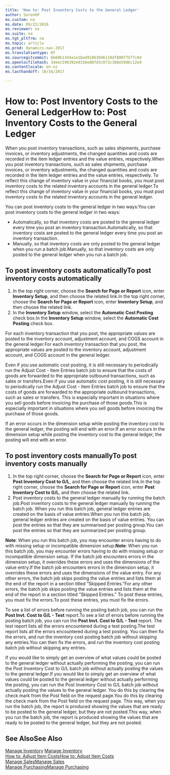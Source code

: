 ```yaml
---
title: 'How to: Post Inventory Costs to the General Ledger'
author: SorenGP
ms.custom: na
ms.date: 09/22/2016
ms.reviewer: na
ms.suite: na
ms.tgt_pltfrm: na
ms.topic: article
ms.prod: dynamics-nav-2017
ms.translationtype: HT
ms.sourcegitcommit: 6b60b1344a1e18ad91863046110df880f75f7c04
ms.openlocfilehash: 34eec596392e9316e807d3c073c3b8e59dbc12e9
ms.contentlocale: en-nz
ms.lasthandoff: 10/16/2017

---
```


# <a name="how-to-post-inventory-costs-to-the-general-ledger"></a><span data-ttu-id="223e3-102">How to: Post Inventory Costs to the General Ledger</span><span class="sxs-lookup"><span data-stu-id="223e3-102">How to: Post Inventory Costs to the General Ledger</span></span>   
<span data-ttu-id="223e3-103">When you post inventory transactions, such as sales shipments, purchase invoices, or inventory adjustments, the changed quantities and costs are recorded in the item ledger entries and the value entries, respectively.</span><span class="sxs-lookup"><span data-stu-id="223e3-103">When you post inventory transactions, such as sales shipments, purchase invoices, or inventory adjustments, the changed quantities and costs are recorded in the item ledger entries and the value entries, respectively.</span></span> <span data-ttu-id="223e3-104">To reflect this change of inventory value in your financial books, you must post inventory costs to the related inventory accounts in the general ledger.</span><span class="sxs-lookup"><span data-stu-id="223e3-104">To reflect this change of inventory value in your financial books, you must post inventory costs to the related inventory accounts in the general ledger.</span></span>

<span data-ttu-id="223e3-105">You can post inventory costs to the general ledger in two ways:</span><span class="sxs-lookup"><span data-stu-id="223e3-105">You can post inventory costs to the general ledger in two ways:</span></span>

- <span data-ttu-id="223e3-106">Automatically, so that inventory costs are posted to the general ledger every time you post an inventory transaction.</span><span class="sxs-lookup"><span data-stu-id="223e3-106">Automatically, so that inventory costs are posted to the general ledger every time you post an inventory transaction.</span></span>
- <span data-ttu-id="223e3-107">Manually, so that inventory costs are only posted to the general ledger when you run a batch job.</span><span class="sxs-lookup"><span data-stu-id="223e3-107">Manually, so that inventory costs are only posted to the general ledger when you run a batch job.</span></span>


## <a name="to-post-inventory-costs-automatically"></a><span data-ttu-id="223e3-108">To post inventory costs automatically</span><span class="sxs-lookup"><span data-stu-id="223e3-108">To post inventory costs automatically</span></span>
1. <span data-ttu-id="223e3-109">In the top right corner, choose the **Search for Page or Report** icon, enter **Inventory Setup**, and then choose the related link.</span><span class="sxs-lookup"><span data-stu-id="223e3-109">In the top right corner, choose the **Search for Page or Report** icon, enter **Inventory Setup**, and then choose the related link.</span></span>
2. <span data-ttu-id="223e3-110">In the **Inventory Setup** window, select the **Automatic Cost Posting** check box.</span><span class="sxs-lookup"><span data-stu-id="223e3-110">In the **Inventory Setup** window, select the **Automatic Cost Posting** check box.</span></span>

<span data-ttu-id="223e3-111">For each inventory transaction that you post, the appropriate values are posted to the inventory account, adjustment account, and COGS account in the general ledger.</span><span class="sxs-lookup"><span data-stu-id="223e3-111">For each inventory transaction that you post, the appropriate values are posted to the inventory account, adjustment account, and COGS account in the general ledger.</span></span>

<span data-ttu-id="223e3-112">Even if you use automatic cost posting, it is still necessary to periodically run the Adjust Cost - Item Entries batch job to ensure that the costs of goods are forwarded to the appropriate outbound transactions, such as sales or transfers.</span><span class="sxs-lookup"><span data-stu-id="223e3-112">Even if you use automatic cost posting, it is still necessary to periodically run the Adjust Cost - Item Entries batch job to ensure that the costs of goods are forwarded to the appropriate outbound transactions, such as sales or transfers.</span></span> <span data-ttu-id="223e3-113">This is especially important in situations where you sell goods before invoicing the purchase of those goods.</span><span class="sxs-lookup"><span data-stu-id="223e3-113">This is especially important in situations where you sell goods before invoicing the purchase of those goods.</span></span>

<span data-ttu-id="223e3-114">If an error occurs in the dimension setup while posting the inventory cost to the general ledger, the posting will end with an error.</span><span class="sxs-lookup"><span data-stu-id="223e3-114">If an error occurs in the dimension setup while posting the inventory cost to the general ledger, the posting will end with an error.</span></span>

## <a name="to-post-inventory-costs-manually"></a><span data-ttu-id="223e3-115">To post inventory costs manually</span><span class="sxs-lookup"><span data-stu-id="223e3-115">To post inventory costs manually</span></span>
1. <span data-ttu-id="223e3-116">In the top right corner, choose the **Search for Page or Report** icon, enter **Post Inventory Cost to G/L**, and then choose the related link.</span><span class="sxs-lookup"><span data-stu-id="223e3-116">In the top right corner, choose the **Search for Page or Report** icon, enter **Post Inventory Cost to G/L**, and then choose the related link.</span></span>
2. <span data-ttu-id="223e3-117">Post inventory costs to the general ledger manually by running the batch job.</span><span class="sxs-lookup"><span data-stu-id="223e3-117">Post inventory costs to the general ledger manually by running the batch job.</span></span> <span data-ttu-id="223e3-118">When you run this batch job, general ledger entries are created on the basis of value entries.</span><span class="sxs-lookup"><span data-stu-id="223e3-118">When you run this batch job, general ledger entries are created on the basis of value entries.</span></span> <span data-ttu-id="223e3-119">You can post the entries so that they are summarised per posting group.</span><span class="sxs-lookup"><span data-stu-id="223e3-119">You can post the entries so that they are summarized per posting group.</span></span>

<span data-ttu-id="223e3-120">**Note**: When you run this batch job, you may encounter errors having to do with missing setup or incompatible dimension setup.</span><span class="sxs-lookup"><span data-stu-id="223e3-120">**Note**: When you run this batch job, you may encounter errors having to do with missing setup or incompatible dimension setup.</span></span> <span data-ttu-id="223e3-121">If the batch job encounters errors in the dimension setup, it overrides these errors and uses the dimensions of the value entry.</span><span class="sxs-lookup"><span data-stu-id="223e3-121">If the batch job encounters errors in the dimension setup, it overrides these errors and uses the dimensions of the value entry.</span></span> <span data-ttu-id="223e3-122">For any other errors, the batch job skips posting the value entries and lists them at the end of the report in a section titled “Skipped Entries.”</span><span class="sxs-lookup"><span data-stu-id="223e3-122">For any other errors, the batch job skips posting the value entries and lists them at the end of the report in a section titled “Skipped Entries.”</span></span> <span data-ttu-id="223e3-123">To post these entries, you must fix the errors.</span><span class="sxs-lookup"><span data-stu-id="223e3-123">To post these entries, you must fix the errors.</span></span>

<span data-ttu-id="223e3-124">To see a list of errors before running the posting batch job, you can run the **Post Invt. Cost to G/L - Test** report.</span><span class="sxs-lookup"><span data-stu-id="223e3-124">To see a list of errors before running the posting batch job, you can run the **Post Invt. Cost to G/L - Test** report.</span></span> <span data-ttu-id="223e3-125">The test report lists all the errors encountered during a test posting.</span><span class="sxs-lookup"><span data-stu-id="223e3-125">The test report lists all the errors encountered during a test posting.</span></span> <span data-ttu-id="223e3-126">You can then fix the errors, and run the inventory cost posting batch job without skipping any entries.</span><span class="sxs-lookup"><span data-stu-id="223e3-126">You can then fix the errors, and run the inventory cost posting batch job without skipping any entries.</span></span>

<span data-ttu-id="223e3-127">If you would like to simply get an overview of what values could be posted to the general ledger without actually performing the posting, you can run the Post Inventory Cost to G/L batch job without actually posting the values to the general ledger.</span><span class="sxs-lookup"><span data-stu-id="223e3-127">If you would like to simply get an overview of what values could be posted to the general ledger without actually performing the posting, you can run the Post Inventory Cost to G/L batch job without actually posting the values to the general ledger.</span></span> <span data-ttu-id="223e3-128">You do this by clearing the check mark from the Post field on the request page.</span><span class="sxs-lookup"><span data-stu-id="223e3-128">You do this by clearing the check mark from the Post field on the request page.</span></span> <span data-ttu-id="223e3-129">This way, when you run the batch job, the report is produced showing the values that are ready to be posted to the general ledger, but they are not posted.</span><span class="sxs-lookup"><span data-stu-id="223e3-129">This way, when you run the batch job, the report is produced showing the values that are ready to be posted to the general ledger, but they are not posted.</span></span>

## <a name="see-also"></a><span data-ttu-id="223e3-130">See Also</span><span class="sxs-lookup"><span data-stu-id="223e3-130">See Also</span></span>
<span data-ttu-id="223e3-131">[Manage Inventory](inventory-manage-inventory.md)  </span><span class="sxs-lookup"><span data-stu-id="223e3-131">[Manage Inventory](inventory-manage-inventory.md)  </span></span>  
[<span data-ttu-id="223e3-132">How to: Adjust Item Costs</span><span class="sxs-lookup"><span data-stu-id="223e3-132">How to: Adjust Item Costs</span></span>](inventory-how-adjust-item-costs.md)  
[<span data-ttu-id="223e3-133">Manage Sales</span><span class="sxs-lookup"><span data-stu-id="223e3-133">Manage Sales</span></span>](sales-manage-sales.md)  
[<span data-ttu-id="223e3-134">Manage Purchasing</span><span class="sxs-lookup"><span data-stu-id="223e3-134">Manage Purchasing</span></span>](purchasing-manage-purchasing.md)

